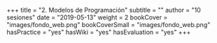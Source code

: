 +++
title = "2. Modelos de Programación"
subtitle = ""
author = "10 sesiones"
date = "2019-05-13"
weight = 2
bookCover = "images/fondo_web.png"
bookCoverSmall = "images/fondo_web.png"
hasPractice = "yes"
hasWiki = "yes"
hasEvaluation = "yes"
+++